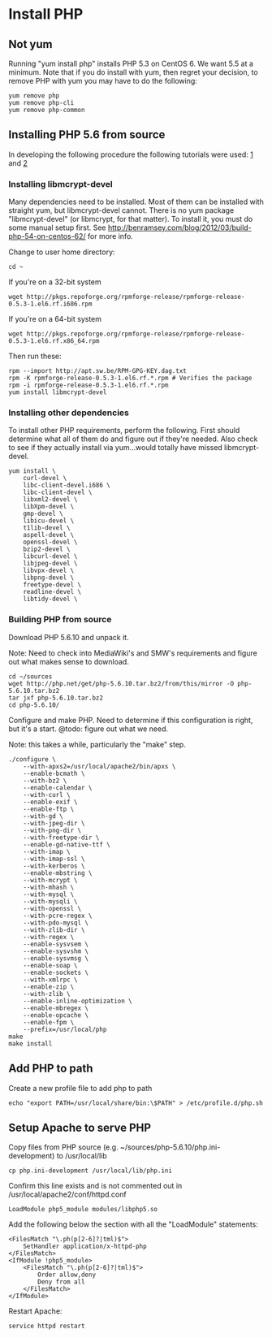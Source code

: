 # Install PHP

## Not yum
Running "yum install php" installs PHP 5.3 on CentOS 6. We want 5.5 at a minimum. Note that if you do install with yum, then regret your decision, to remove PHP with yum you may have to do the following:

```
yum remove php
yum remove php-cli
yum remove php-common
```

## Installing PHP 5.6 from source

In developing the following procedure the following tutorials were used: [1](http://benramsey.com/blog/2012/03/build-php-54-on-centos-62/) and [2](http://blog.astaz3l.com/2015/02/25/php-install-from-source/)

### Installing libmcrypt-devel

Many dependencies need to be installed. Most of them can be installed with straight yum, but libmcrypt-devel cannot. There is no yum package "libmcrypt-devel" (or libmcrypt, for that matter). To install it, you must do some manual setup first. See http://benramsey.com/blog/2012/03/build-php-54-on-centos-62/ for more info.

Change to user home directory:
```
cd ~
```

If you're on a 32-bit system
```
wget http://pkgs.repoforge.org/rpmforge-release/rpmforge-release-0.5.3-1.el6.rf.i686.rpm
```

If you're on a 64-bit system
```
wget http://pkgs.repoforge.org/rpmforge-release/rpmforge-release-0.5.3-1.el6.rf.x86_64.rpm
```

Then run these:
```
rpm --import http://apt.sw.be/RPM-GPG-KEY.dag.txt
rpm -K rpmforge-release-0.5.3-1.el6.rf.*.rpm # Verifies the package
rpm -i rpmforge-release-0.5.3-1.el6.rf.*.rpm
yum install libmcrypt-devel
```

### Installing other dependencies

To install other PHP requirements, perform the following. First should determine what all of them do and figure out if they're needed. Also check to see if they actually install via yum...would totally have missed libmcrypt-devel.

```
yum install \
    curl-devel \
    libc-client-devel.i686 \
    libc-client-devel \
    libxml2-devel \
    libXpm-devel \
    gmp-devel \
    libicu-devel \
    t1lib-devel \
    aspell-devel \
    openssl-devel \
    bzip2-devel \
    libcurl-devel \
    libjpeg-devel \
    libvpx-devel \
    libpng-devel \
    freetype-devel \
    readline-devel \
    libtidy-devel \
```

### Building PHP from source

Download PHP 5.6.10 and unpack it.

Note: Need to check into MediaWiki's and SMW's requirements and figure out what makes sense to download.

```
cd ~/sources
wget http://php.net/get/php-5.6.10.tar.bz2/from/this/mirror -O php-5.6.10.tar.bz2
tar jxf php-5.6.10.tar.bz2
cd php-5.6.10/
```

Configure and make PHP. Need to determine if this configuration is right, but it's a start. @todo: figure out what we need. 

Note: this takes a while, particularly the "make" step.

```
./configure \
    --with-apxs2=/usr/local/apache2/bin/apxs \
	--enable-bcmath \
	--with-bz2 \
	--enable-calendar \
	--with-curl \
	--enable-exif \
	--enable-ftp \
	--with-gd \
	--with-jpeg-dir \
	--with-png-dir \
	--with-freetype-dir \
	--enable-gd-native-ttf \
	--with-imap \
	--with-imap-ssl \
	--with-kerberos \
	--enable-mbstring \
	--with-mcrypt \
	--with-mhash \
	--with-mysql \
	--with-mysqli \
	--with-openssl \
	--with-pcre-regex \
	--with-pdo-mysql \
	--with-zlib-dir \
	--with-regex \
	--enable-sysvsem \
	--enable-sysvshm \
	--enable-sysvmsg \
	--enable-soap \
	--enable-sockets \
	--with-xmlrpc \
	--enable-zip \
	--with-zlib \
	--enable-inline-optimization \
	--enable-mbregex \
	--enable-opcache \
	--enable-fpm \
	--prefix=/usr/local/php
make
make install
```

## Add PHP to path

Create a new profile file to add php to path

```
echo "export PATH=/usr/local/share/bin:\$PATH" > /etc/profile.d/php.sh
```

## Setup Apache to serve PHP

Copy files from PHP source (e.g. ~/sources/php-5.6.10/php.ini-development) to /usr/local/lib

```
cp php.ini-development /usr/local/lib/php.ini
```

Confirm this line exists and is not commented out in /usr/local/apache2/conf/httpd.conf

```
LoadModule php5_module modules/libphp5.so
```

Add the following below the section with all the "LoadModule" statements:

```
<FilesMatch "\.ph(p[2-6]?|tml)$">
    SetHandler application/x-httpd-php
</FilesMatch>
<IfModule !php5_module>
    <FilesMatch "\.ph(p[2-6]?|tml)$">
        Order allow,deny
        Deny from all
    </FilesMatch>
</IfModule>
```

Restart Apache:

```
service httpd restart
```
